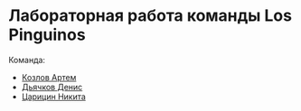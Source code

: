 # Лабораторная работа команды Los Pinguinos
Команда:
- [Козлов Артем](https://github.com/LibSyfer/ProgrammingMethods/tree/main/KozlovAD)
- [Дьячков Денис](https://github.com/LibSyfer/ProgrammingMethods/tree/main/DenisDyachkov)
- [Царицин Никита](https://github.com/LibSyfer/ProgrammingMethods/tree/main/NikitaTsaritsin)
